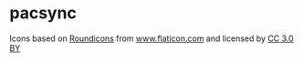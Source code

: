 # pacsync

<div>Icons based on <a href=\"http://www.flaticon.com/authors/roundicons\">Roundicons</a> from <a href=\"http://www.flaticon.com\">www.flaticon.com</a> and licensed by <a href=\"http://creativecommons.org/licenses/by/3.0/\">CC 3.0 BY</a></div>
